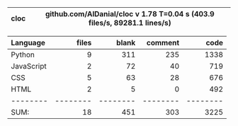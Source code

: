 cloc|github.com/AlDanial/cloc v 1.78  T=0.04 s (403.9 files/s, 89281.1 lines/s)
--- | ---

Language|files|blank|comment|code
:-------|-------:|-------:|-------:|-------:
Python|9|311|235|1338
JavaScript|2|72|40|719
CSS|5|63|28|676
HTML|2|5|0|492
--------|--------|--------|--------|--------
SUM:|18|451|303|3225
